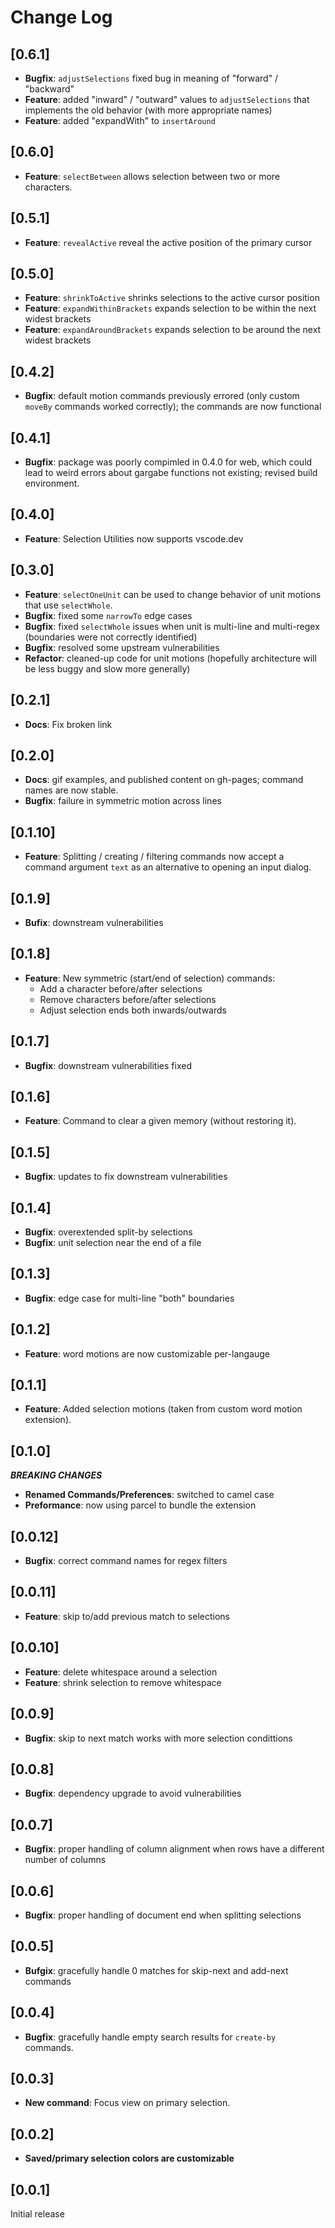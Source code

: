 # Change Log

## [0.6.1]
- **Bugfix**: `adjustSelections` fixed bug in meaning of "forward" / "backward"
- **Feature**: added "inward" / "outward" values to `adjustSelections` that implements
  the old behavior (with more appropriate names)
- **Feature**: added "expandWith" to `insertAround`

## [0.6.0]
- **Feature**: `selectBetween` allows selection between two or more characters.

## [0.5.1]
- **Feature**: `revealActive` reveal the active position of the primary cursor

## [0.5.0]
- **Feature**: `shrinkToActive` shrinks selections to the active cursor position
- **Feature**: `expandWithinBrackets` expands selection to be within the next widest brackets
- **Feature**: `expandAroundBrackets` expands selection to be around the next widest brackets

## [0.4.2]
- **Bugfix**: default motion commands previously errored (only custom `moveBy` commands worked correctly); the commands are now functional

## [0.4.1]
- **Bugfix**: package was poorly compimled in 0.4.0 for web, which could lead to weird errors about gargabe functions not existing; revised build environment.

## [0.4.0]
- **Feature**: Selection Utilities now supports vscode.dev

## [0.3.0]

- **Feature**: `selectOneUnit` can be used to change behavior of unit motions
that use `selectWhole`.
- **Bugfix**: fixed some `narrowTo` edge cases
- **Bugfix**: fixed `selectWhole` issues when unit is multi-line and multi-regex (boundaries were not correctly identified)
- **Bugfix**: resolved some upstream vulnerabilities
- **Refactor**: cleaned-up code for unit motions (hopefully architecture will be less buggy and slow more generally)

## [0.2.1]
- **Docs**: Fix broken link

## [0.2.0]
- **Docs**: gif examples, and published content on gh-pages; command names are now stable.
- **Bugfix**: failure in symmetric motion across lines

## [0.1.10]
- **Feature**: Splitting / creating / filtering commands now accept
a command argument `text` as an alternative to opening an input dialog.

## [0.1.9]
- **Bufix**: downstream vulnerabilities

## [0.1.8]
- **Feature**: New symmetric (start/end of selection) commands:
    - Add a character before/after selections
    - Remove characters before/after selections
    - Adjust selection ends both inwards/outwards

## [0.1.7]
- **Bugfix**: downstream vulnerabilities fixed

## [0.1.6]
- **Feature**: Command to clear a given memory (without restoring it).

## [0.1.5]
- **Bugfix**: updates to fix downstream vulnerabilities

## [0.1.4]
- **Bugfix**: overextended split-by selections
- **Bugfix**: unit selection near the end of a file

## [0.1.3]
- **Bugfix**: edge case for multi-line "both" boundaries

## [0.1.2]
- **Feature**: word motions are now customizable per-langauge

## [0.1.1]
- **Feature**: Added selection motions (taken from custom word motion extension).

## [0.1.0]
***BREAKING CHANGES***
- **Renamed Commands/Preferences**: switched to camel case
- **Preformance**: now using parcel to bundle the extension

## [0.0.12]
- **Bugfix**: correct command names for regex filters

## [0.0.11]
- **Feature**: skip to/add previous match to selections

## [0.0.10]
- **Feature**: delete whitespace around a selection
- **Feature**: shrink selection to remove whitespace

## [0.0.9]
- **Bugfix**: skip to next match works with more selection condittions

## [0.0.8]
- **Bugfix**: dependency upgrade to avoid vulnerabilities

## [0.0.7]
- **Bugfix**: proper handling of column alignment when rows have a different number of columns

## [0.0.6]
- **Bugfix**: proper handling of document end when splitting selections

## [0.0.5]
- **Bufgix**: gracefully handle 0 matches for skip-next and add-next commands

## [0.0.4]
- **Bugfix**: gracefully handle empty search results for `create-by` commands.

## [0.0.3]
- **New command**: Focus view on primary selection.

## [0.0.2]
- **Saved/primary selection colors are customizable**

## [0.0.1]

Initial release
